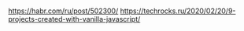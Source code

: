 #  

https://habr.com/ru/post/502300/
https://techrocks.ru/2020/02/20/9-projects-created-with-vanilla-javascript/

